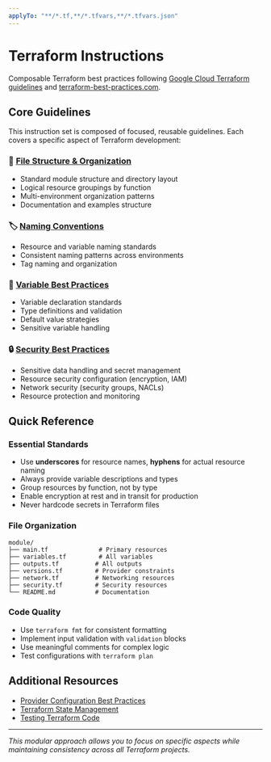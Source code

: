 ```yaml
---
applyTo: "**/*.tf,**/*.tfvars,**/*.tfvars.json"
---
```


# Terraform Instructions

Composable Terraform best practices following [Google Cloud Terraform guidelines](https://cloud.google.com/docs/terraform/best-practices/general-style-structure) and [terraform-best-practices.com](https://www.terraform-best-practices.com/).

## Core Guidelines

This instruction set is composed of focused, reusable guidelines. Each covers a specific aspect of Terraform development:

### 📁 [File Structure & Organization](./terraform-structure.instructions.md)
- Standard module structure and directory layout
- Logical resource groupings by function
- Multi-environment organization patterns
- Documentation and examples structure

### 🏷️ [Naming Conventions](./terraform-naming.instructions.md)
- Resource and variable naming standards
- Consistent naming patterns across environments
- Tag naming and organization

### 🔧 [Variable Best Practices](./terraform-variables.instructions.md)
- Variable declaration standards
- Type definitions and validation
- Default value strategies
- Sensitive variable handling

### 🔒 [Security Best Practices](./terraform-security.instructions.md)
- Sensitive data handling and secret management
- Resource security configuration (encryption, IAM)
- Network security (security groups, NACLs)
- Resource protection and monitoring

## Quick Reference

### Essential Standards
- Use **underscores** for resource names, **hyphens** for actual resource naming
- Always provide variable descriptions and types
- Group resources by function, not by type
- Enable encryption at rest and in transit for production
- Never hardcode secrets in Terraform files

### File Organization
```
module/
├── main.tf              # Primary resources  
├── variables.tf         # All variables
├── outputs.tf          # All outputs
├── versions.tf         # Provider constraints
├── network.tf          # Networking resources
├── security.tf         # Security resources
└── README.md           # Documentation
```

### Code Quality
- Use `terraform fmt` for consistent formatting
- Implement input validation with `validation` blocks
- Use meaningful comments for complex logic
- Test configurations with `terraform plan`

## Additional Resources

- [Provider Configuration Best Practices](https://registry.terraform.io/browse/providers)
- [Terraform State Management](https://developer.hashicorp.com/terraform/language/state)
- [Testing Terraform Code](https://developer.hashicorp.com/terraform/tutorials/configuration-language/test)

---

*This modular approach allows you to focus on specific aspects while maintaining consistency across all Terraform projects.*
